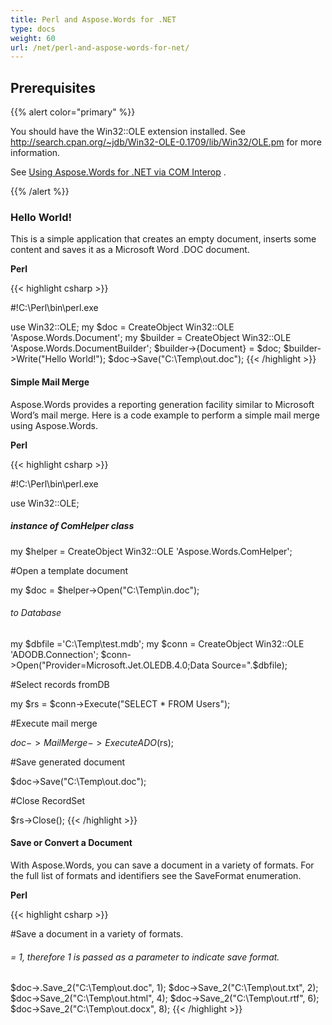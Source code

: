 ```yaml
---
title: Perl and Aspose.Words for .NET
type: docs
weight: 60
url: /net/perl-and-aspose-words-for-net/
---
```


## Prerequisites

{{% alert color="primary" %}} 

You should have the Win32::OLE extension installed. See <http://search.cpan.org/~jdb/Win32-OLE-0.1709/lib/Win32/OLE.pm> for more information.

See [Using Aspose.Words for .NET via COM Interop](/words/net/use-aspose-words-for-net-via-com-interop/) . 

{{% /alert %}} 

### Hello World!

This is a simple application that creates an empty document, inserts some content and saves it as a Microsoft Word .DOC document.

**Perl**

{{< highlight csharp >}}

#!C:\Perl\bin\perl.exe

use Win32::OLE;
my $doc = CreateObject Win32::OLE 'Aspose.Words.Document';
my $builder = CreateObject Win32::OLE 'Aspose.Words.DocumentBuilder';
$builder->{Document} = $doc;
$builder->Write("Hello World!");
$doc->Save("C:\\Temp\\out.doc");
{{< /highlight >}}

#### Simple Mail Merge

Aspose.Words provides a reporting generation facility similar to Microsoft Word’s mail merge. Here is a code example to perform a simple mail merge using Aspose.Words.

**Perl**

{{< highlight csharp >}}

#!C:\Perl\bin\perl.exe

use Win32::OLE;

##### instance of ComHelper class

my $helper = CreateObject Win32::OLE 'Aspose.Words.ComHelper';

#Open a template document

my $doc = $helper->Open("C:\\Temp\\in.doc");

###### to Database

my $dbfile ='C:\\Temp\\test.mdb';
my $conn =  CreateObject Win32::OLE 'ADODB.Connection';
$conn->Open("Provider=Microsoft.Jet.OLEDB.4.0;Data Source=".$dbfile);

#Select records fromDB

my $rs = $conn->Execute("SELECT * FROM Users");

#Execute mail merge

$doc->MailMerge->ExecuteADO($rs);

#Save generated document

$doc->Save("C:\\Temp\\out.doc");

#Close RecordSet

$rs->Close();
{{< /highlight >}}

#### Save or Convert a Document

With Aspose.Words, you can save a document in a variety of formats. For the full list of formats and identifiers see the SaveFormat enumeration.

**Perl**

{{< highlight csharp >}}

#Save a document in a variety of formats.

###### = 1, therefore 1 is passed as a parameter to indicate save format.

$doc->.Save_2("C:\\Temp\\out.doc", 1);
$doc->Save_2("C:\\Temp\\out.txt", 2);
$doc->Save_2("C:\\Temp\\out.html", 4);
$doc->Save_2("C:\\Temp\\out.rtf", 6);
$doc->Save_2("C:\\Temp\\out.docx", 8);
{{< /highlight >}}
